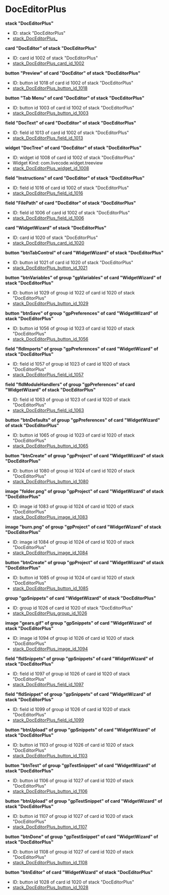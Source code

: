 # DocEditorPlus
**stack "DocEditorPlus"**
* ID: stack "DocEditorPlus"
* [stack_DocEditorPlus_](./DocEditorPlus_Scripts/stack_DocEditorPlus_.livecodescript)

**card "DocEditor" of stack "DocEditorPlus"**
* ID: card id 1002 of stack "DocEditorPlus"
* [stack_DocEditorPlus_card_id_1002](./DocEditorPlus_Scripts/stack_DocEditorPlus_card_id_1002.livecodescript)

**button "Preview" of card "DocEditor" of stack "DocEditorPlus"**
* ID: button id 1018 of card id 1002 of stack "DocEditorPlus"
* [stack_DocEditorPlus_button_id_1018](./DocEditorPlus_Scripts/stack_DocEditorPlus_button_id_1018.livecodescript)

**button "Tab Menu" of card "DocEditor" of stack "DocEditorPlus"**
* ID: button id 1003 of card id 1002 of stack "DocEditorPlus"
* [stack_DocEditorPlus_button_id_1003](./DocEditorPlus_Scripts/stack_DocEditorPlus_button_id_1003.livecodescript)

**field "DocText" of card "DocEditor" of stack "DocEditorPlus"**
* ID: field id 1013 of card id 1002 of stack "DocEditorPlus"
* [stack_DocEditorPlus_field_id_1013](./DocEditorPlus_Scripts/stack_DocEditorPlus_field_id_1013.livecodescript)

**widget "DocTree" of card "DocEditor" of stack "DocEditorPlus"**
* ID: widget id 1008 of card id 1002 of stack "DocEditorPlus"
* Widget Kind: com.livecode.widget.treeview
* [stack_DocEditorPlus_widget_id_1008](./DocEditorPlus_Scripts/stack_DocEditorPlus_widget_id_1008.livecodescript)

**field "Instructions" of card "DocEditor" of stack "DocEditorPlus"**
* ID: field id 1016 of card id 1002 of stack "DocEditorPlus"
* [stack_DocEditorPlus_field_id_1016](./DocEditorPlus_Scripts/stack_DocEditorPlus_field_id_1016.livecodescript)

**field "FilePath" of card "DocEditor" of stack "DocEditorPlus"**
* ID: field id 1006 of card id 1002 of stack "DocEditorPlus"
* [stack_DocEditorPlus_field_id_1006](./DocEditorPlus_Scripts/stack_DocEditorPlus_field_id_1006.livecodescript)

**card "WidgetWizard" of stack "DocEditorPlus"**
* ID: card id 1020 of stack "DocEditorPlus"
* [stack_DocEditorPlus_card_id_1020](./DocEditorPlus_Scripts/stack_DocEditorPlus_card_id_1020.livecodescript)

**button "btnTabControl" of card "WidgetWizard" of stack "DocEditorPlus"**
* ID: button id 1021 of card id 1020 of stack "DocEditorPlus"
* [stack_DocEditorPlus_button_id_1021](./DocEditorPlus_Scripts/stack_DocEditorPlus_button_id_1021.livecodescript)

**button "btnVariables" of group "gpVariables" of card "WidgetWizard" of stack "DocEditorPlus"**
* ID: button id 1029 of group id 1022 of card id 1020 of stack "DocEditorPlus"
* [stack_DocEditorPlus_button_id_1029](./DocEditorPlus_Scripts/stack_DocEditorPlus_button_id_1029.livecodescript)

**button "btnSave" of group "gpPreferences" of card "WidgetWizard" of stack "DocEditorPlus"**
* ID: button id 1056 of group id 1023 of card id 1020 of stack "DocEditorPlus"
* [stack_DocEditorPlus_button_id_1056](./DocEditorPlus_Scripts/stack_DocEditorPlus_button_id_1056.livecodescript)

**field "fldImports" of group "gpPreferences" of card "WidgetWizard" of stack "DocEditorPlus"**
* ID: field id 1057 of group id 1023 of card id 1020 of stack "DocEditorPlus"
* [stack_DocEditorPlus_field_id_1057](./DocEditorPlus_Scripts/stack_DocEditorPlus_field_id_1057.livecodescript)

**field "fldModuleHandlers" of group "gpPreferences" of card "WidgetWizard" of stack "DocEditorPlus"**
* ID: field id 1063 of group id 1023 of card id 1020 of stack "DocEditorPlus"
* [stack_DocEditorPlus_field_id_1063](./DocEditorPlus_Scripts/stack_DocEditorPlus_field_id_1063.livecodescript)

**button "btnDefaults" of group "gpPreferences" of card "WidgetWizard" of stack "DocEditorPlus"**
* ID: button id 1065 of group id 1023 of card id 1020 of stack "DocEditorPlus"
* [stack_DocEditorPlus_button_id_1065](./DocEditorPlus_Scripts/stack_DocEditorPlus_button_id_1065.livecodescript)

**button "btnCreate" of group "gpProject" of card "WidgetWizard" of stack "DocEditorPlus"**
* ID: button id 1080 of group id 1024 of card id 1020 of stack "DocEditorPlus"
* [stack_DocEditorPlus_button_id_1080](./DocEditorPlus_Scripts/stack_DocEditorPlus_button_id_1080.livecodescript)

**image "folder.png" of group "gpProject" of card "WidgetWizard" of stack "DocEditorPlus"**
* ID: image id 1083 of group id 1024 of card id 1020 of stack "DocEditorPlus"
* [stack_DocEditorPlus_image_id_1083](./DocEditorPlus_Scripts/stack_DocEditorPlus_image_id_1083.livecodescript)

**image "burn.png" of group "gpProject" of card "WidgetWizard" of stack "DocEditorPlus"**
* ID: image id 1084 of group id 1024 of card id 1020 of stack "DocEditorPlus"
* [stack_DocEditorPlus_image_id_1084](./DocEditorPlus_Scripts/stack_DocEditorPlus_image_id_1084.livecodescript)

**button "btnCreate" of group "gpProject" of card "WidgetWizard" of stack "DocEditorPlus"**
* ID: button id 1085 of group id 1024 of card id 1020 of stack "DocEditorPlus"
* [stack_DocEditorPlus_button_id_1085](./DocEditorPlus_Scripts/stack_DocEditorPlus_button_id_1085.livecodescript)

**group "gpSnippets" of card "WidgetWizard" of stack "DocEditorPlus"**
* ID: group id 1026 of card id 1020 of stack "DocEditorPlus"
* [stack_DocEditorPlus_group_id_1026](./DocEditorPlus_Scripts/stack_DocEditorPlus_group_id_1026.livecodescript)

**image "gears.gif" of group "gpSnippets" of card "WidgetWizard" of stack "DocEditorPlus"**
* ID: image id 1094 of group id 1026 of card id 1020 of stack "DocEditorPlus"
* [stack_DocEditorPlus_image_id_1094](./DocEditorPlus_Scripts/stack_DocEditorPlus_image_id_1094.livecodescript)

**field "fldSnippets" of group "gpSnippets" of card "WidgetWizard" of stack "DocEditorPlus"**
* ID: field id 1097 of group id 1026 of card id 1020 of stack "DocEditorPlus"
* [stack_DocEditorPlus_field_id_1097](./DocEditorPlus_Scripts/stack_DocEditorPlus_field_id_1097.livecodescript)

**field "fldSnippet" of group "gpSnippets" of card "WidgetWizard" of stack "DocEditorPlus"**
* ID: field id 1099 of group id 1026 of card id 1020 of stack "DocEditorPlus"
* [stack_DocEditorPlus_field_id_1099](./DocEditorPlus_Scripts/stack_DocEditorPlus_field_id_1099.livecodescript)

**button "btnUpload" of group "gpSnippets" of card "WidgetWizard" of stack "DocEditorPlus"**
* ID: button id 1103 of group id 1026 of card id 1020 of stack "DocEditorPlus"
* [stack_DocEditorPlus_button_id_1103](./DocEditorPlus_Scripts/stack_DocEditorPlus_button_id_1103.livecodescript)

**button "btnTest" of group "gpTestSnippet" of card "WidgetWizard" of stack "DocEditorPlus"**
* ID: button id 1106 of group id 1027 of card id 1020 of stack "DocEditorPlus"
* [stack_DocEditorPlus_button_id_1106](./DocEditorPlus_Scripts/stack_DocEditorPlus_button_id_1106.livecodescript)

**button "btnUpload" of group "gpTestSnippet" of card "WidgetWizard" of stack "DocEditorPlus"**
* ID: button id 1107 of group id 1027 of card id 1020 of stack "DocEditorPlus"
* [stack_DocEditorPlus_button_id_1107](./DocEditorPlus_Scripts/stack_DocEditorPlus_button_id_1107.livecodescript)

**button "btnDone" of group "gpTestSnippet" of card "WidgetWizard" of stack "DocEditorPlus"**
* ID: button id 1108 of group id 1027 of card id 1020 of stack "DocEditorPlus"
* [stack_DocEditorPlus_button_id_1108](./DocEditorPlus_Scripts/stack_DocEditorPlus_button_id_1108.livecodescript)

**button "btnEditor" of card "WidgetWizard" of stack "DocEditorPlus"**
* ID: button id 1028 of card id 1020 of stack "DocEditorPlus"
* [stack_DocEditorPlus_button_id_1028](./DocEditorPlus_Scripts/stack_DocEditorPlus_button_id_1028.livecodescript)

